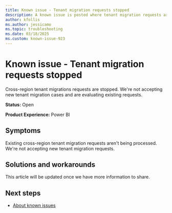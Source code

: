```yaml
---
title: Known issue - Tenant migration requests stopped
description: A known issue is posted where tenant migration requests are stopped.
author: kfollis
ms.author: jessicamo
ms.topic: troubleshooting  
ms.date: 03/18/2025
ms.custom: known-issue-923
---
```


# Known issue - Tenant migration requests stopped

Cross-region tenant migrations requests are stopped. We're not accepting new tenant migration cases and are evaluating existing requests.

**Status:** Open

**Product Experience:** Power BI

## Symptoms

Existing cross-region tenant migration requests aren't being processed. We're not accepting new tenant migration requests.

## Solutions and workarounds

This article will be updated once we have more information to share.

## Next steps

- [About known issues](https://support.fabric.microsoft.com/known-issues)